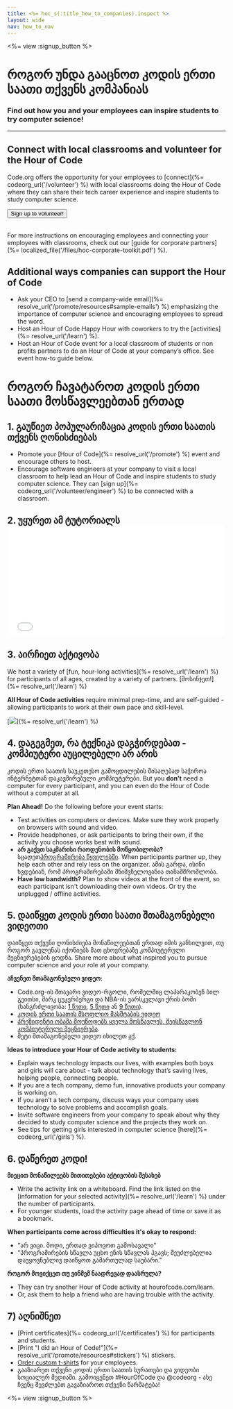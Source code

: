 ```yaml
---
title: <%= hoc_s(:title_how_to_companies).inspect %>
layout: wide
nav: how_to_nav
---
```

<%= view :signup_button %>

# როგორ უნდა გააცნოთ კოდის ერთი საათი თქვენს კომპანიას

### Find out how you and your employees can inspire students to try computer science!

* * *

## Connect with local classrooms and volunteer for the Hour of Code

Code.org offers the opportunity for your employees to [connect](%= codeorg_url('/volunteer') %) with local classrooms doing the Hour of Code where they can share their tech career experience and inspire students to study computer science.

<button>Sign up to volunteer!</button> <br /> <br /></p> 

For more instructions on encouraging employees and connecting your employees with classrooms, check out our [guide for corporate partners](%= localized_file('/files/hoc-corporate-toolkit.pdf') %).

## Additional ways companies can support the Hour of Code

- Ask your CEO to [send a company-wide email](%= resolve_url('/promote/resources#sample-emails') %) emphasizing the importance of computer science and encouraging employees to spread the word.
- Host an Hour of Code Happy Hour with coworkers to try the [activities](%= resolve_url('/learn') %).
- Host an Hour of Code event for a local classroom of students or non profits partners to do an Hour of Code at your company’s office. See event how-to guide below.

# როგორ ჩავატაროთ კოდის ერთი საათი მოსწავლეებთან ერთად

## 1. გაუწიეთ პოპულარიზაცია კოდის ერთი საათის თქვენს ღონისძიებას

- Promote your [Hour of Code](%= resolve_url('/promote') %) event and encourage others to host.
- Encourage software engineers at your company to visit a local classroom to help lead an Hour of Code and inspire students to study computer science. They can [sign up](%= codeorg_url('/volunteer/engineer') %) to be connected with a classroom.

## 2. უყურეთ ამ ტუტორიალს <iframe width="500" height="255" src="//www.youtube.com/embed/SrnvvWDm73k" frameborder="0" allowfullscreen mark="crwd-mark"></iframe> 

## 3. აირჩიეთ აქტივობა

We host a variety of [fun, hour-long activities](%= resolve_url('/learn') %) for participants of all ages, created by a variety of partners. [მოსინჯეთ!](%= resolve_url('/learn') %)

**All Hour of Code activities** require minimal prep-time, and are self-guided - allowing participants to work at their own pace and skill-level.

[![](/images/fit-700/tutorials.png)](%= resolve_url('/learn') %)

## 4. დაგეგმეთ, რა ტექნიკა დაგჭირდებათ - კომპიუტერი აუცილებელი არ არის

კოდის ერთი საათის საუკეთესო გამოცდილების მისაღებად საჭიროა ინტერნეტთან დაკავშირებული კომპიუტერები. But you **don’t** need a computer for every participant, and you can even do the Hour of Code without a computer at all.

**Plan Ahead!** Do the following before your event starts:

- Test activities on computers or devices. Make sure they work properly on browsers with sound and video.
- Provide headphones, or ask participants to bring their own, if the activity you choose works best with sound.
- **არ გაქვთ საკმარისი რაოდენობის მოწყობილობა?** სცადეთ[პროგრამირება წყვილებში](https://www.youtube.com/watch?v=vgkahOzFH2Q). When participants partner up, they help each other and rely less on the organizer. ამის გარდა, ისინი ხვდებიან, რომ პროგრამირებაში მნიშვნელოვანია თანამშრომლობა.
- **Have low bandwidth?** Plan to show videos at the front of the event, so each participant isn't downloading their own videos. Or try the unplugged / offline activities.

## 5. დაიწყეთ კოდის ერთი საათი შთამაგონებელი ვიდეოთი

დაიწყეთ თქვენი ღონისძიება მონაწილეებთან ერთად იმის განხილვით, თუ როგორ გავლენას იქონიებს მათ ცხოვრებაზე კომპიუტერული მეცნიერებების ცოდნა. Share more about what inspired you to pursue computer science and your role at your company.

**აჩვენეთ შთამაგონებელი ვიდეო:**

- Code.org-ის მთავარი ვიდეო-რგოლი, რომელშიც ლაპარაკობენ ბილ გეითსი, მარკ ცუკერბერგი და NBA-ის ვარსკვლავი ქრის ბოში (ხანგრძლივობა: [1 წუთი](https://www.youtube.com/watch?v=qYZF6oIZtfc), [5 წუთი](https://www.youtube.com/watch?v=nKIu9yen5nc) ან [9 წუთი](https://www.youtube.com/watch?v=dU1xS07N-FA)).
- [კოდის ერთი საათის მსოფლიო მასშტაბის ვიდეო](https://www.youtube.com/watch?v=KsOIlDT145A)
- [პრეზიდენტი ობამა მოუწოდებს ყველა მოსწავლეს, შეისწავლონ კომპიუტერული მეცნიერება](https://www.youtube.com/watch?v=6XvmhE1J9PY).
- მეტი შთამაგონებელი ვიდეო იხილეთ [აქ](https://www.youtube.com/playlist?list=PLzdnOPI1iJNfpD8i4Sx7U0y2MccnrNZuP).

**Ideas to introduce your Hour of Code activity to students:**

- Explain ways technology impacts our lives, with examples both boys and girls will care about - talk about technology that’s saving lives, helping people, connecting people.
- If you are a tech company, demo fun, innovative products your company is working on.
- If you aren’t a tech company, discuss ways your company uses technology to solve problems and accomplish goals.
- Invite software engineers from your company to speak about why they decided to study computer science and the projects they work on.
- See tips for getting girls interested in computer science [here](%= codeorg_url('/girls') %).

## 6. დაწერეთ კოდი!

**მიეცით მონაწილეებს მითითებები აქტივობის შესახებ**

- Write the activity link on a whiteboard. Find the link listed on the [information for your selected activity](%= resolve_url('/learn') %) under the number of participants.
- For younger students, load the activity page ahead of time or save it as a bookmark.

**When participants come across difficulties it's okay to respond:**

- "არ ვიცი. მოდი, ერთად ვიპოვოთ გამოსავალი"
- "პროგრამირების სწავლა უცხო ენის სწავლას ჰგავს; შეუძლებელია დაუყოვნებლივ დაიწყოთ გამართულად საუბარი."

**როგორ მოვიქცეთ თუ ვინმემ ნაადრევად დაასრულა?**

- They can try another Hour of Code activity at hourofcode.com/learn.
- Or, ask them to help a friend who are having trouble with the activity.

## 7) აღნიშნეთ

- [Print certificates](%= codeorg_url('/certificates') %) for participants and students.
- [Print "I did an Hour of Code!"](%= resolve_url('/promote/resources#stickers') %) stickers.
- [Order custom t-shirts](http://blog.code.org/post/132608499493/hour-of-code-shirts-and-more) for your employees.
- გააზიარეთ თქვენი კოდის ერთი საათის სურათები და ვიდეობი სოციალურ მედიაში. გამოიყენეთ #HourOfCode და @codeorg - ასე ჩვენც შევძლებთ გავაზიაროთ თქვენი წარმატება!

<%= view :signup_button %>